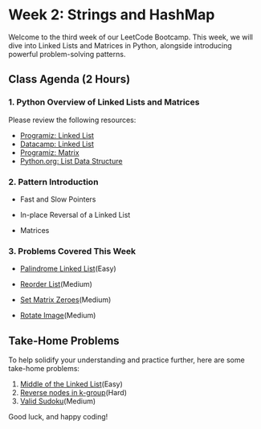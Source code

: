 # Week 2: Strings and HashMap

Welcome to the third week of our LeetCode Bootcamp. This week, we will dive into Linked Lists and Matrices in Python, alongside introducing powerful problem-solving patterns.

## Class Agenda (2 Hours)

### 1. Python Overview of Linked Lists and Matrices

Please review the following resources:

- [Programiz: Linked List](https://www.programiz.com/dsa/linked-list)
- [Datacamp: Linked List](https://www.datacamp.com/tutorial/python-linked-lists)
- [Programiz: Matrix](https://www.programiz.com/python-programming/matrix)
- [Python.org: List Data Structure](https://docs.python.org/3/tutorial/datastructures.html)

### 2. Pattern Introduction

- Fast and Slow Pointers

- In-place Reversal of a Linked List

- Matrices

### 3. Problems Covered This Week

- [Palindrome Linked List](https://leetcode.com/problems/palindrome-linked-list/description/)(Easy)

- [Reorder List](https://leetcode.com/problems/reorder-list/description/)(Medium)

- [Set Matrix Zeroes](https://leetcode.com/problems/set-matrix-zeroes/description/)(Medium)

- [Rotate Image](https://leetcode.com/problems/rotate-image/description/)(Medium)

## Take-Home Problems

To help solidify your understanding and practice further, here are some take-home problems:

1. [Middle of the Linked List](https://leetcode.com/problems/middle-of-the-linked-list/description/)(Easy)
2. [Reverse nodes in k-group](https://leetcode.com/problems/reverse-nodes-in-k-group/description/)(Hard)
3. [Valid Sudoku](https://leetcode.com/problems/valid-sudoku/description/)(Medium)

Good luck, and happy coding!

